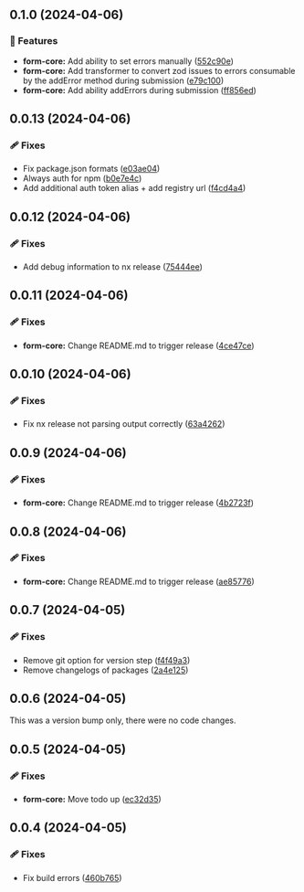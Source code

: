 ## 0.1.0 (2024-04-06)


### 🚀 Features

- **form-core:** Add ability to set errors manually ([552c90e](https://github.com/gutentag2012/form-signals/commit/552c90e))
- **form-core:** Add transformer to convert zod issues to errors consumable by the addError method during submission ([e79c100](https://github.com/gutentag2012/form-signals/commit/e79c100))
- **form-core:** Add ability addErrors during submission ([ff856ed](https://github.com/gutentag2012/form-signals/commit/ff856ed))

## 0.0.13 (2024-04-06)


### 🩹 Fixes

- Fix package.json formats ([e03ae04](https://github.com/gutentag2012/form-signals/commit/e03ae04))
- Always auth for npm ([b0e7e4c](https://github.com/gutentag2012/form-signals/commit/b0e7e4c))
- Add additional auth token alias + add registry url ([f4cd4a4](https://github.com/gutentag2012/form-signals/commit/f4cd4a4))

## 0.0.12 (2024-04-06)


### 🩹 Fixes

- Add debug information to nx release ([75444ee](https://github.com/gutentag2012/form-signals/commit/75444ee))

## 0.0.11 (2024-04-06)


### 🩹 Fixes

- **form-core:** Change README.md to trigger release ([4ce47ce](https://github.com/gutentag2012/form-signals/commit/4ce47ce))

## 0.0.10 (2024-04-06)


### 🩹 Fixes

- Fix nx release not parsing output correctly ([63a4262](https://github.com/gutentag2012/form-signals/commit/63a4262))

## 0.0.9 (2024-04-06)


### 🩹 Fixes

- **form-core:** Change README.md to trigger release ([4b2723f](https://github.com/gutentag2012/form-signals/commit/4b2723f))

## 0.0.8 (2024-04-06)


### 🩹 Fixes

- **form-core:** Change README.md to trigger release ([ae85776](https://github.com/gutentag2012/form-signals/commit/ae85776))

## 0.0.7 (2024-04-05)


### 🩹 Fixes

- Remove git option for version step ([f4f49a3](https://github.com/gutentag2012/form-signals/commit/f4f49a3))
- Remove changelogs of packages ([2a4e125](https://github.com/gutentag2012/form-signals/commit/2a4e125))

## 0.0.6 (2024-04-05)

This was a version bump only, there were no code changes.

## 0.0.5 (2024-04-05)


### 🩹 Fixes

- **form-core:** Move todo up ([ec32d35](https://github.com/gutentag2012/form-signals/commit/ec32d35))

## 0.0.4 (2024-04-05)


### 🩹 Fixes

- Fix build errors ([460b765](https://github.com/gutentag2012/form-signals/commit/460b765))
